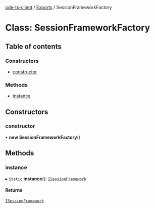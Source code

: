 [ode-ts-client](../README.md) / [Exports](../modules.md) / SessionFrameworkFactory

# Class: SessionFrameworkFactory

## Table of contents

### Constructors

- [constructor](SessionFrameworkFactory.md#constructor)

### Methods

- [instance](SessionFrameworkFactory.md#instance)

## Constructors

### constructor

• **new SessionFrameworkFactory**()

## Methods

### instance

▸ `Static` **instance**(): [`ISessionFramework`](../interfaces/ISessionFramework.md)

#### Returns

[`ISessionFramework`](../interfaces/ISessionFramework.md)
